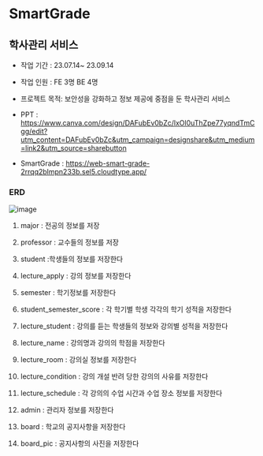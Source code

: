 # SmartGrade
## 학사관리 서비스
  * 작업 기간 : 23.07.14~ 23.09.14

  * 작업 인원 : FE 3명 BE 4명

  * 프로젝트 목적: 보안성을 강화하고 정보 제공에 중점을 둔 학사관리 서비스

  * PPT : <https://www.canva.com/design/DAFubEv0bZc/lxOl0uThZpe77yqndTmCgg/edit?utm_content=DAFubEv0bZc&utm_campaign=designshare&utm_medium=link2&utm_source=sharebutton>

  * SmartGrade : <https://web-smart-grade-2rrqq2blmpn233b.sel5.cloudtype.app/>


### ERD 

![image](https://github.com/Minzion0/food_roulette/assets/130621431/aaa80bf4-6ed4-4379-bfda-1eccd1fd397b)


1. major : 전공의 정보를 저장

2. professor : 교수들의 정보를 저장

3. student :학생들의 정보를 저장한다

5. lecture_apply : 강의 정보를 저장한다

6. semester : 학기정보를 저장한다

7. student_semester_score : 각 학기별 학생 각각의 학기 성적을 저장한다

8. lecture_student : 강의를 듣는 학생들의 정보와 강의별 성적을 저장한다

9. lecture_name : 강의명과 강의의 학점을 저장한다

10. lecture_room : 강의실 정보를 저장한다

11. lecture_condition : 강의 개설 반려 당한 강의의 사유를 저장한다

12. lecture_schedule : 각 강의의 수업 시간과 수업 장소 정보를 저장한다

13. admin : 관리자 정보를 저장한다

14. board : 학교의 공지사항을 저장한다

15. board_pic : 공지사항의 사진을 저장한다



 
